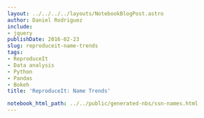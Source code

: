 ```yaml
---
layout: ../../../../layouts/NotebookBlogPost.astro
author: Daniel Rodriguez
include:
- jquery
publishDate: 2016-02-23
slug: reproduceit-name-trends
tags:
- ReproduceIt
- Data analysis
- Python
- Pandas
- Bokeh
title: 'ReproduceIt: Name Trends'

notebook_html_path: ../../public/generated-nbs/ssn-names.html
---
```



